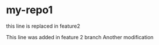 # my-repo1
this line is replaced in feature2 

This line was added in feature 2 branch
Another modification
